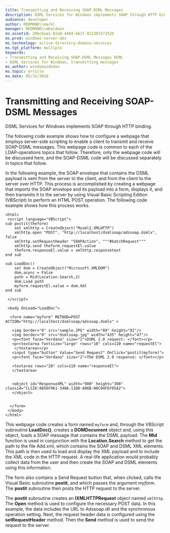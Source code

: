 ```yaml
---
title: Transmitting and Receiving SOAP-DSML Messages
description: DSML Services for Windows implements SOAP through HTTP binding.
audience: developer
author: REDMOND\\markl
manager: REDMOND\\mbaldwin
ms.assetid: 28bc6aa1-82a0-4484-b61f-02138157252b
ms.prod: windows-server-dev
ms.technology: active-directory-domain-services
ms.tgt_platform: multiple
keywords:
- Transmitting and Receiving SOAP-DSML Messages DSML
- DSML Services for Windows, transmitting messages
ms.author: windowssdkdev
ms.topic: article
ms.date: 05/31/2018
---
```


# Transmitting and Receiving SOAP-DSML Messages

DSML Services for Windows implements SOAP through HTTP binding.

The following code example shows how to configure a webpage that employs server-side scripting to enable a client to transmit and receive SOAP-DSML messages. This webpage code is common to each of the LDAP-operations topics that follow. Therefore, only the webpage code will be discussed here, and the SOAP-DSML code will be discussed separately in topics that follow.

In the following example, the SOAP envelope that contains the DSML payload is sent from the server to the client, and from the client to the server over HTTP. This process is accomplished by creating a webpage that imports the SOAP envelope and its payload into a form, displays it, and then transmits it to the server by using Visual Basic Scripting Edition (VBScript) to perform an HTML POST operation. The following code example shows how this process works.


```VB
<html>
 <script language="VBScript">
sub postit(theform)
    set xmlhttp = CreateObject("Msxml2.XMLHTTP")
    xmlhttp.open "POST", "http://localhost/dsmlsoap/adssoap.dsmlx", false
    xmlhttp.setRequestHeader "SOAPAction", """#batchRequest"""
    xmlhttp.send theform.requestEl.value
    theform.responseEl.value = xmlhttp.responsetext
end sub

sub LoadDoc()
    set dom = CreateObject("Microsoft.XMLDOM")
    dom.async = False
    path = Mid(Location.Search,2)
    dom.Load path
    myform.requestEl.value = dom.Xml
end sub

 </script>

 <body OnLoad="LoadDoc">

  <form name="myform" METHOD=POST ACTION="http://localhost/dsmlsoap/adssoap.dsmlx" >

   <img border="0" src="sample.JPG" width="89" height="92"/> 
   <img border="0" src="dsmlsoap.jpg" width="435" height="47"/>
   <p><font face="Verdana" size="2">DSML 2.0 request: </font></p>
   <p><textarea fontsize="large" rows="10" cols=110 name="requestEl">
    </textarea></p>
   <input type="button" Value="Send Request" OnClick="postit(myform)">
   <p><font face="Verdana" size="2">The DSML 2.0 response: </font></p>

   <textarea rows="20" cols=110 name="responseEl">
   </textarea>


   <object id="ResponseXML" width="900" height="300" classid="CLSID:8856F961-340A-11D0-A96B-00C04FD705A2">
   </object>


  </form>
 </body>
</html>
```



This webpage code creates a form named `myform` and, through the VBScript subroutine **LoadDoc()**, creates a **DOMDocument** object and, using this object, loads a SOAP message that contains the DSML payload. The **Mid** function is used in conjunction with the **Location.Search** method to get the path to the file Add.xml, which contains the SOAP and DSML XML elements. This path is then used to load and display the XML payload and to include the XML code in the HTTP request. A real-life application would probably collect data from the user and then create the SOAP and DSML elements using this information.

The form also contains a Send Request button that, when clicked, calls the Visual Basic subroutine **postit**, and which passes the argument *myform*. The **postit** subroutine then posts the HTTP request to the server.

The **postit** subroutine creates an **IXMLHTTPRequest** object named `xmlhttp`. The **Open** method is used to configure the necessary POST data. In this example, the data includes the URL to Adssoap.dll and the synchronous operation setting. Next, the request header data is configured using the **setRequestHeader** method. Then the **Send** method is used to send the request to the server.

 

 




